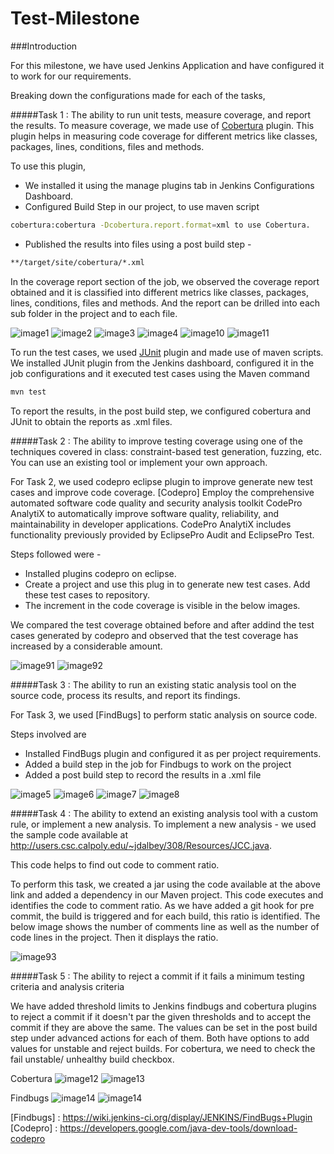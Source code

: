 # Test-Milestone

###Introduction

For this milestone, we have used Jenkins Application and have configured it to work for our requirements.

Breaking down the configurations made for each of the tasks,

#####Task 1 : The ability to run unit tests, measure coverage, and report the results.
To measure coverage, we made use of [Cobertura] plugin. This plugin helps in measuring code coverage for different metrics like classes, packages, lines, conditions, files and methods. 

To use this plugin, 
- We installed it using the manage plugins tab in Jenkins Configurations Dashboard. 
- Configured Build Step in our project, to use maven script

```sh
cobertura:cobertura -Dcobertura.report.format=xml to use Cobertura.
```

- Published the results into files using a post build step - 
```sh
**/target/site/cobertura/*.xml
```

In the coverage report section of the job, we observed the coverage report obtained and it is classified into different metrics like classes, packages, lines, conditions, files and methods. And the report can be drilled into each sub folder in the project and to each file.

![image1](/screenshots/SS1.jpg)
![image2](/screenshots/SS2.jpg)
![image3](/screenshots/task2.jpg)
![image4](/screenshots/SS4.jpg)
![image10](/screenshots/SS10.jpg)
![image11](/screenshots/SS11.jpg)

To run the test cases, we used [JUnit] plugin and made use of maven scripts. We installed JUnit plugin from the Jenkins dashboard, configured it in the job configurations and it executed test cases using the Maven command
```sh
mvn test
```


To report the results, in the post build step, we configured cobertura and JUnit to obtain the reports as .xml files.

#####Task 2 : The ability to improve testing coverage using one of the techniques covered in class: constraint-based test generation, fuzzing, etc. You can use an existing tool or implement your own approach.

For Task 2, we used codepro eclipse plugin to improve generate new test cases and improve code coverage. [Codepro]
Employ the comprehensive automated software code quality and security analysis toolkit CodePro AnalytiX to automatically improve software quality, reliability, and maintainability in developer applications. CodePro AnalytiX includes functionality previously provided by EclipsePro Audit and EclipsePro Test.

Steps followed were - 
- Installed plugins codepro on eclipse.
- Create a project and use this plug in to generate new test cases. Add these test cases to repository.
- The increment in the code coverage is visible in the below images.


We compared the test coverage obtained before and after addind the test cases generated by codepro and observed that the test coverage has increased by a considerable amount.

![image91](/screenshots/cov1.JPG)
![image92](/screenshots/cov2.JPG)


#####Task 3 : The ability to run an existing static analysis tool on the source code, process its results, and report its findings.

For Task 3, we used [FindBugs] to perform static analysis on source code.

Steps involved are
- Installed FindBugs plugin and configured it as per project requirements.
- Added a build step in the job for Findbugs to work on the project
- Added a post build step to record the results in a .xml file

![image5](/screenshots/SS5.jpg)
![image6](/screenshots/SS6.jpg)
![image7](/screenshots/SS7.jpg)
![image8](/screenshots/SS8.jpg)

#####Task 4 : The ability to extend an existing analysis tool with a custom rule, or implement a new analysis.
To implement a new analysis - we used the sample code available at http://users.csc.calpoly.edu/~jdalbey/308/Resources/JCC.java.

This code helps to find out code to comment ratio.

To perform this task, we created a jar using the code available at the above link and added a dependency in our Maven project.
This code executes and identifies the code to comment ratio. As we have added a git hook for pre commit, the build is triggered and for each build, this ratio is identified.
The below image shows the number of comments line as well as the number of code lines in the project. Then it displays the ratio.

![image93](/screenshots/task4.jpg)


#####Task 5 : The ability to reject a commit if it fails a minimum testing criteria and analysis criteria

We have added threshold limits to Jenkins findbugs and cobertura plugins to reject a commit if it doesn't par the given thresholds and to accept the commit if they are above the same.
The values can be set in the post build step under advanced actions for each of them. Both have options to add values for unstable and reject builds.
For cobertura, we need to check the fail unstable/ unhealthy build checkbox.

Cobertura
![image12](/screenshots/task5-1.jpg)
![image13](/screenshots/task5-2.jpg)

Findbugs
![image14](/screenshots/task5-3.jpg)
![image14](/screenshots/task5-4.jpg)

[Cobertura]: https://wiki.jenkins-ci.org/display/JENKINS/Cobertura+Plugin
[JUnit]: https://wiki.jenkins-ci.org/display/JENKINS/JUnit+Plugin
[Findbugs] : https://wiki.jenkins-ci.org/display/JENKINS/FindBugs+Plugin
[Codepro] : https://developers.google.com/java-dev-tools/download-codepro
